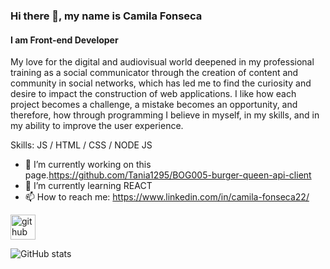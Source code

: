 ### Hi there 👋, my name is Camila Fonseca
#### I am Front-end Developer
My love for the digital and audiovisual world deepened in my professional training as a social communicator through the creation of content and community in social networks, which has led me to find the curiosity and desire to impact the construction of web applications. I like how each project becomes a challenge, a mistake becomes an opportunity, and therefore, how through programming I believe in myself, in my skills, and in my ability to improve the user experience.

Skills:  JS / HTML / CSS / NODE JS

- 🔭 I’m currently working on this page.https://github.com/Tania1295/BOG005-burger-queen-api-client 
- 🌱 I’m currently learning REACT 
- 📫 How to reach me: https://www.linkedin.com/in/camila-fonseca22/ 


[<img src='https://cdn.jsdelivr.net/npm/simple-icons@3.0.1/icons/github.svg' alt='github' height='40'>](https://github.com/Camilaf19)  

![GitHub stats](https://github-readme-stats.vercel.app/api?username=Camilaf19&show_icons=true)  


